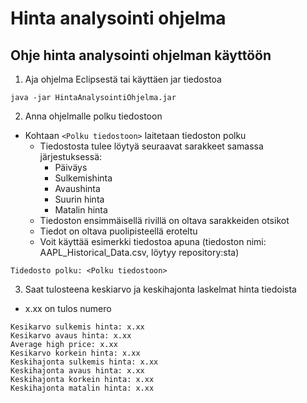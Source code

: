 # Hinta analysointi ohjelma

## Ohje hinta analysointi ohjelman käyttöön

1. Aja ohjelma Eclipsestä tai käyttäen jar tiedostoa

```
java -jar HintaAnalysointiOhjelma.jar
```

2. Anna ohjelmalle polku tiedostoon
- Kohtaan ```<Polku tiedostoon>``` laitetaan tiedoston polku
    - Tiedostosta tulee löytyä seuraavat sarakkeet samassa järjestuksessä:
        - Päiväys
        - Sulkemishinta
        - Avaushinta
        - Suurin hinta
        - Matalin hinta
    - Tiedoston ensimmäisellä rivillä on oltava sarakkeiden otsikot
    - Tiedot on oltava puolipisteellä eroteltu
    - Voit käyttää esimerkki tiedostoa apuna (tiedoston nimi: AAPL_Historical_Data.csv, löytyy repository:sta)
```
Tidedosto polku: <Polku tiedostoon>
```

3. Saat tulosteena keskiarvo ja keskihajonta laskelmat hinta tiedoista
- x.xx on tulos numero
```
Kesikarvo sulkemis hinta: x.xx
Kesikarvo avaus hinta: x.xx
Average high price: x.xx
Kesikarvo korkein hinta: x.xx
Keskihajonta sulkemis hinta: x.xx
Keskihajonta avaus hinta: x.xx
Keskihajonta korkein hinta: x.xx
Keskihajonta matalin hinta: x.xx
```